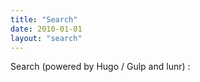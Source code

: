 ```yaml
---
title: "Search"
date: 2010-01-01
layout: "search"
---
```


Search (powered by Hugo / Gulp and lunr) :
